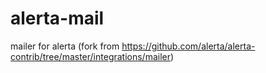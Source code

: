 # alerta-mail
mailer for alerta (fork from https://github.com/alerta/alerta-contrib/tree/master/integrations/mailer)
